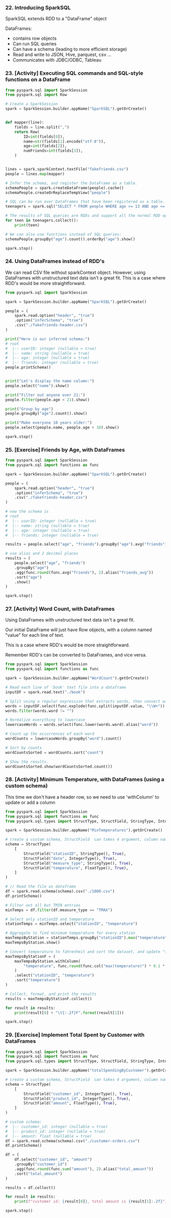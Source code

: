 ### 22. Introducing SparkSQL

SparkSQL extends RDD to a "DataFrame" object

DataFrames:

- contains row objects
- Can run SQL queries
- Can have a schema (leading to more efficient storage)
- Read and write to JSON, Hive, parquest, csv ...
- Communicates with JDBC/ODBC, Tableau

### 23. [Activity] Executing SQL commands and SQL-style functions on a DataFrame

```py
from pyspark.sql import SparkSession
from pyspark.sql import Row

# Create a SparkSession
spark = SparkSession.builder.appName("SparkSQL").getOrCreate()


def mapper(line):
    fields = line.split(",")
    return Row(
        ID=int(fields[0]),
        name=str(fields[1].encode("utf-8")),
        age=int(fields[2]),
        numFriends=int(fields[3]),
    )


lines = spark.sparkContext.textFile("fakefriends.csv")
people = lines.map(mapper)

# Infer the schema, and register the DataFrame as a table.
schemaPeople = spark.createDataFrame(people).cache()
schemaPeople.createOrReplaceTempView("people")

# SQL can be run over DataFrames that have been registered as a table.
teenagers = spark.sql("SELECT * FROM people WHERE age >= 13 AND age <= 19")

# The results of SQL queries are RDDs and support all the normal RDD operations.
for teen in teenagers.collect():
    print(teen)

# We can also use functions instead of SQL queries:
schemaPeople.groupBy("age").count().orderBy("age").show()

spark.stop()

```

### 24. Using DataFrames instead of RDD's

We can read CSV file without sparkContext object. However, using DataFrames with unstructured text data isn't a great fit. This is a case where RDD's would be more straightforward.

```py
from pyspark.sql import SparkSession

spark = SparkSession.builder.appName("SparkSQL").getOrCreate()

people = (
    spark.read.option("header", "true")
    .option("inferSchema", "true")
    .csv("./fakefriends-header.csv")
)

print("Here is our inferred schema:")
# root
#  |-- userID: integer (nullable = true)
#  |-- name: string (nullable = true)
#  |-- age: integer (nullable = true)
#  |-- friends: integer (nullable = true)
people.printSchema()


print("Let's display the name column:")
people.select("name").show()

print("Filter out anyone over 21:")
people.filter(people.age < 21).show()

print("Group by age")
people.groupBy("age").count().show()

print("Make everyone 10 years older:")
people.select(people.name, people.age + 10).show()

spark.stop()
```

### 25. [Exercise] Friends by Age, with DataFrames

```py
from pyspark.sql import SparkSession
from pyspark.sql import functions as func

spark = SparkSession.builder.appName("SparkSQL").getOrCreate()

people = (
    spark.read.option("header", "true")
    .option("inferSchema", "true")
    .csv("./fakefriends-header.csv")
)

# now the schema is
# root
#  |-- userID: integer (nullable = true)
#  |-- name: string (nullable = true)
#  |-- age: integer (nullable = true)
#  |-- friends: integer (nullable = true)

results = people.select("age", "friends").groupBy("age").avg("friends").sort("age").show()

# use alias and 2 decimal places
results = (
    people.select("age", "friends")
    .groupBy("age")
    .agg(func.round(func.avg("friends"), 2).alias("friends_avg"))
    .sort("age")
    .show()
)

spark.stop()
```

### 27. [Activity] Word Count, with DataFrames

Using DataFrames with unstructured text data isn't a great fit.

Our initial DataFrame will just have Row objects, with a column named "value" for each line of text.

This is a case where RDD's would be more straightforward.

Remember RDD's can be converted to DataFrames, and vice versa.

```py
from pyspark.sql import SparkSession
from pyspark.sql import functions as func

spark = SparkSession.builder.appName("WordCount").getOrCreate()

# Read each line of 'book' text file into a dataframe
inputDF = spark.read.text("./book")

# Split using a regular expression that extracts words, then convert each word into row, and give an alias 'word'
words = inputDF.select(func.explode(func.split(inputDF.value, "\\W+")).alias("word"))
words.filter(words.word != "")

# Normalize everything to lowercase
lowercaseWords = words.select(func.lower(words.word).alias("word"))

# Count up the occurrences of each word
wordCounts = lowercaseWords.groupBy("word").count()

# Sort by counts
wordCountsSorted = wordCounts.sort("count")

# Show the results.
wordCountsSorted.show(wordCountsSorted.count())

```

### 28. [Activity] Minimum Temperature, with DataFrames (using a custom schema)

This time we don't have a header row, so we need to use 'withColumn' to update or add a column

```py
from pyspark.sql import SparkSession
from pyspark.sql import functions as func
from pyspark.sql.types import StructType, StructField, StringType, IntegerType, FloatType

spark = SparkSession.builder.appName("MinTemperatures").getOrCreate()

# create a custom schema, StructField  can takes 4 argument, column name(String), column type (DataType), nullable column (Boolean) and metadata (MetaData)
schema = StructType(
    [
        StructField("stationID", StringType(), True),
        StructField("date", IntegerType(), True),
        StructField("measure_type", StringType(), True),
        StructField("temperature", FloatType(), True),
    ]
)

# // Read the file as dataframe
df = spark.read.schema(schema).csv("./1800.csv")
df.printSchema()

# Filter out all but TMIN entries
minTemps = df.filter(df.measure_type == "TMAX")

# Select only stationID and temperature
stationTemps = minTemps.select("stationID", "temperature")

# Aggregate to find minimum temperature for every station
maxTempsByStation = stationTemps.groupBy("stationID").max("temperature")
maxTempsByStation.show()

# Convert temperature to fahrenheit and sort the dataset, and update "temperature" column with the converted value
maxTempsByStationF = (
    maxTempsByStation.withColumn(
        "temperature", func.round(func.col("max(temperature)") * 0.1 * (9.0 / 5.0) + 32.0, 2)
    )
    .select("stationID", "temperature")
    .sort("temperature")
)

# Collect, format, and print the results
results = maxTempsByStationF.collect()

for result in results:
    print(result[0] + "\t{:.2f}F".format(result[1]))

spark.stop()
```

### 29. [Exercise] Implement Total Spent by Customer with DataFrames

```py
from pyspark.sql import SparkSession
from pyspark.sql import functions as func
from pyspark.sql.types import StructType, StructField, StringType, IntegerType, FloatType

spark = SparkSession.builder.appName("totalSpendingByCustomer").getOrCreate()

# create a custom schema, StructField  can takes 4 argument, column name(String), column type (DataType), nullable column (Boolean) and metadata (MetaData)
schema = StructType(
    [
        StructField("customer_id", IntegerType(), True),
        StructField("product_id", IntegerType(), True),
        StructField("amount", FloatType(), True),
    ]
)

# custom schema:
#  |-- customer_id: integer (nullable = true)
#  |-- product_id: integer (nullable = true)
#  |-- amount: float (nullable = true)
df = spark.read.schema(schema).csv("./customer-orders.csv")
df.printSchema()

df = (
    df.select("customer_id", "amount")
    .groupBy("customer_id")
    .agg(func.round(func.sum("amount"), 2).alias("total_amount"))
    .sort("total_amount")
)

results = df.collect()

for result in results:
    print(f"customer id: {result[0]}, total amount is {result[1]:.2f}")

spark.stop()

```
